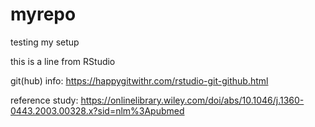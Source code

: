 # myrepo
testing my setup

this is a line from RStudio

git(hub) info: https://happygitwithr.com/rstudio-git-github.html

reference study: https://onlinelibrary.wiley.com/doi/abs/10.1046/j.1360-0443.2003.00328.x?sid=nlm%3Apubmed

